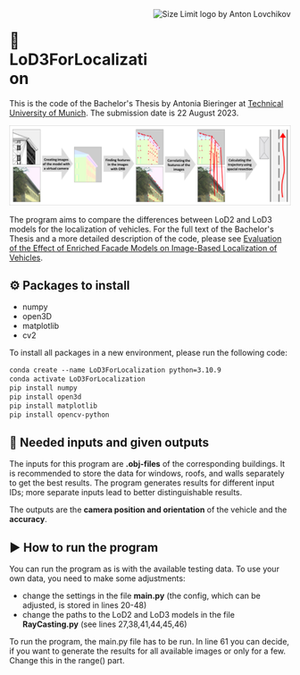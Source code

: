 <a href="https://www.tum.de/en/">
  <img src="https://upload.wikimedia.org/wikipedia/commons/c/c8/Logo_of_the_Technical_University_of_Munich.svg" align="right"
     alt="Size Limit logo by Anton Lovchikov" height="80">
</a>

# 🚀 LoD3ForLocalization
This is the code of the Bachelor's Thesis by Antonia Bieringer at [Technical University of Munich](https://www.tum.de/en/). The submission date is 22 August 2023.

![screenshot](./plots/workflow.png)

The program aims to compare the differences between LoD2 and LoD3 models for the localization of vehicles. For the full text of the Bachelor's Thesis and a more detailed description of the code, please see [Evaluation of the Effect of Enriched Facade Models on Image-Based Localization of Vehicles](https://mediatum.ub.tum.de/1720655). 

## ⚙️ Packages to install
- numpy
- open3D
- matplotlib
- cv2

To install all packages in a new environment, please run the following code:
```
conda create --name LoD3ForLocalization python=3.10.9
conda activate LoD3ForLocalization
pip install numpy
pip install open3d
pip install matplotlib
pip install opencv-python
```

## 🔢 Needed inputs and given outputs
The inputs for this program are **.obj-files** of the corresponding buildings. It is recommended to store the data for windows, roofs, and walls separately to get the best results. The program generates results for different input IDs; more separate inputs lead to better distinguishable results.

The outputs are the **camera position and orientation** of the vehicle and the **accuracy**.

## ▶️ How to run the program
You can run the program as is with the available testing data. To use your own data, you need to make some adjustments:
- change the settings in the file **main.py** (the config, which can be adjusted, is stored in lines 20-48)
- change the paths to the LoD2 and LoD3 models in the file **RayCasting.py** (see lines 27,38,41,44,45,46)

To run the program, the main.py file has to be run. In line 61 you can decide, if you want to generate the results for all available images or only for a few. Change this in the range() part. 

